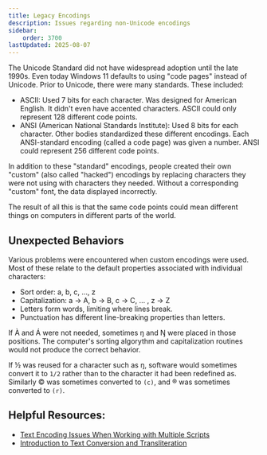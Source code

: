 ```yaml
---
title: Legacy Encodings
description: Issues regarding non-Unicode encodings
sidebar:
    order: 3700
lastUpdated: 2025-08-07
---
```


The Unicode Standard did not have widespread adoption until the late 1990s. Even today Windows 11 defaults to using "code pages" instead of Unicode. Prior to Unicode, there were many standards. These included:

- ASCII: Used 7 bits for each character. Was designed for American English. It didn't even have accented characters. ASCII could only represent 128 different code points.
- ANSI (American National Standards Institute): Used 8 bits for each character. Other bodies standardized these different encodings. Each ANSI-standard encoding (called a code page) was given a number. ANSI could represent 256 different code points.

In addition to these "standard" encodings, people created their own "custom" (also called "hacked") encodings by replacing characters they were not using with characters they needed. Without a corresponding "custom" font, the data displayed incorrectly. 

The result of all this is that the same code points could mean different things on computers in different parts of the world.

## Unexpected Behaviors

Various problems were encountered when custom encodings were used. Most of these relate to the default properties associated with individual characters:

- Sort order: a, b, c, …, z
- Capitalization: a -> A, b -> B, c -> C, … , z -> Z
- Letters form words, limiting where lines break.
- Punctuation has different line-breaking properties than letters.

If &#x00C0; and &#x00C1; were not needed, sometimes &#x014b; and &#x014a; were placed in those positions. The computer's sorting algorythm and capitalization routines would not produce the correct behavior.

If &#x00BD; was reused for a character such as &#x014b;, software would sometimes convert it to `1/2` rather than to the character it had been redefined as. Similarly &#x00A9; was sometimes converted to `(c)`, and &#x00AE; was sometimes converted to `(r)`.

## Helpful Resources:

- [Text Encoding Issues When Working with Multiple Scripts][text-enc-script]
- [Introduction to Text Conversion and Transliteration][intro-text-conv]

[intro-text-conv]: https://scriptsource.org/entry/xlzd6n5aqt
[text-enc-script]: https://scriptsource.org/entry/yrl9a5tk4e


